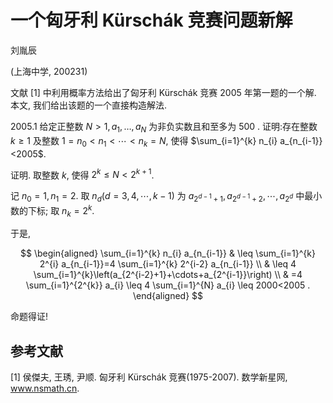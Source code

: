 # 一个匈牙利 Kürschák 竞赛问题新解 

刘胤辰

(上海中学, 200231)

文献 [1] 中利用概率方法给出了匈牙利 Kürschák 竞赛 2005 年第一题的一个解. 本文, 我们给出该题的一个直接构造解法.

2005.1 给定正整数 $N>1, a_{1}, \ldots, a_{N}$ 为非负实数且和至多为 500 . 证明:存在整数 $k \geq 1$ 及整数 $1=n_{0}<n_{1}<\cdots<n_{k}=N$, 使得 $\sum_{i=1}^{k} n_{i} a_{n_{i-1}}<2005$.

证明. 取整数 $k$, 使得 $2^{k} \leq N<2^{k+1}$.

记 $n_{0}=1, n_{1}=2$. 取 $n_{d}(d=3,4, \cdots, k-1)$ 为 $a_{2^{d-1}+1}, a_{2^{d-1}+2}, \cdots, a_{2^{d}}$ 中最小数的下标; 取 $n_{k}=2^{k}$.

于是,

$$
\begin{aligned}
\sum_{i=1}^{k} n_{i} a_{n_{i-1}} & \leq \sum_{i=1}^{k} 2^{i} a_{n_{i-1}}=4 \sum_{i=1}^{k} 2^{i-2} a_{n_{i-1}} \\
& \leq 4 \sum_{i=1}^{k}\left(a_{2^{i-2}+1}+\cdots+a_{2^{i-1}}\right) \\
& =4 \sum_{i=1}^{2^{k}} a_{i} \leq 4 \sum_{i=1}^{N} a_{i} \leq 2000<2005 .
\end{aligned}
$$

命题得证!

## 参考文献

[1] 侯傑夫, 王琇, 尹顺. 匈牙利 Kürschák 竞赛(1975-2007). 数学新星网, www.nsmath.cn.

